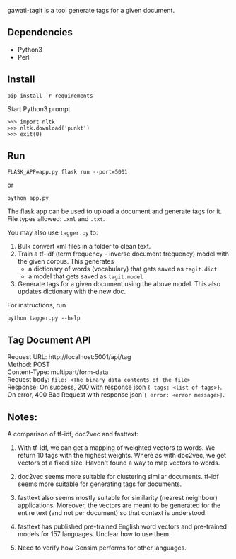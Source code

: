 gawati-tagit is a tool generate tags for a given document.

## Dependencies
- Python3
- Perl

## Install
```
pip install -r requirements
``` 

Start Python3 prompt
```
>>> import nltk
>>> nltk.download('punkt')
>>> exit(0)
```

## Run
```
FLASK_APP=app.py flask run --port=5001
```
or
```
python app.py
```

The flask app can be used to upload a document and generate tags for it. 
File types allowed: `.xml` and `.txt`.

You may also use `tagger.py` to:

1. Bulk convert xml files in a folder to clean text.
2. Train a tf-idf (term frequency - inverse document frequency) model with the given corpus. This generates 
    - a dictionary of words (vocabulary) that gets saved as `tagit.dict`
    - a model that gets saved as `tagit.model`
3. Generate tags for a given document using the above model. This also updates dictionary with the new doc.

For instructions, run 
```
python tagger.py --help
```

## Tag Document API

Request URL: http://localhost:5001/api/tag  
Method: POST  
Content-Type: multipart/form-data  
Request body: `file: <The binary data contents of the file>`  
Response: On success, 200 with response json `{ tags: <list of tags>}`.  
          On error, 400 Bad Request with response json `{ error: <error message>}`.  

## Notes:
A comparison of tf-idf, doc2vec and fasttext:

1. With tf-idf, we can get a mapping of weighted vectors to words. We return 10 tags with the highest weights. Where as with doc2vec, we get vectors of a fixed size. Haven't found a way to map vectors to words. 

2. doc2vec seems more suitable for clustering similar documents. tf-idf seems more suitable for generating tags for documents. 

3. fasttext also seems mostly suitable for similarity (nearest neighbour) applications. Moreover, the vectors are meant to be generated for the entire text (and not per document) so that context is understood.

5. fasttext has published pre-trained English word vectors and pre-trained models for 157 languages. Unclear how to use them.

6. Need to verify how Gensim performs for other languages.  